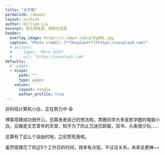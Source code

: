 ```yaml
---
title: "关于我"
permalink: /about/
layout: archive
author: William Liu
excerpt: 吾生而有涯，而知也无涯
header:
  overlay_image: https://i.imgur.com/pl0gO8I.jpg
  caption: "Photo credit: [**Unsplash**](https://unsplash.com)"
  # actions:
  #   - label: "More Info"
  #     url: "https://unsplash.com"
defaults:
  # _pages
  - scope:
      path: ""
      type: pages
    values:
      layout: single
      author_profile: true
---
```


非科班计算机小白，正在努力中 :smile:

博客搭建成功很开心，总算发表自己的想法啦。票圈同学大多是医学圈的电脑小白，豆瓣是文艺青年的天堂，知乎为了防止沉迷已卸载，简书、头条很少玩……

总算有了这么个自由的地，之前憋死我啦。

虽然搭建花了将近5个工作日的时间，效率有点低，不过没关系，未来会更棒~~

